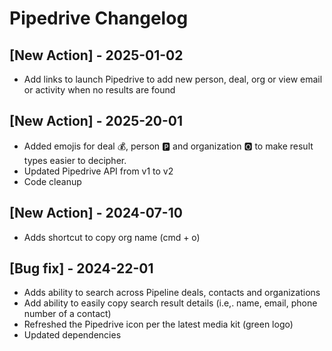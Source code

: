 # Pipedrive Changelog

## [New Action] - 2025-01-02

- Add links to launch Pipedrive to add new person, deal, org or view email or activity when no results are found

## [New Action] - 2025-20-01

- Added emojis for deal 💰, person 🅿️ and organization 🅾️ to make result types easier to decipher.
- Updated Pipedrive API from v1 to v2
- Code cleanup

## [New Action] - 2024-07-10

- Adds shortcut to copy org name (cmd + o)

## [Bug fix] - 2024-22-01

- Adds ability to search across Pipeline deals, contacts and organizations
- Add ability to easily copy search result details (i.e,. name, email, phone number of a contact)
- Refreshed the Pipedrive icon per the latest media kit (green logo)
- Updated dependencies
